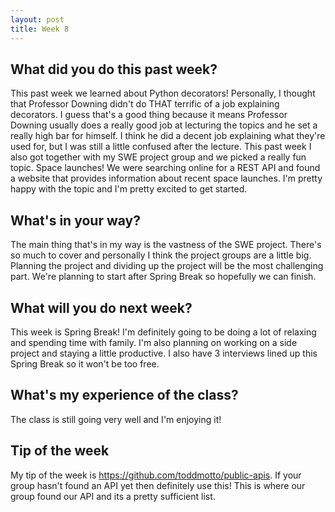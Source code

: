 ```yaml
---
layout: post
title: Week 8
---
```


## What did you do this past week?

This past week we learned about Python decorators! Personally, I thought that Professor Downing didn't do THAT terrific of a job explaining decorators. I guess that's a good thing because it means Professor Downing usually does a really good job at lecturing the topics and he set a really high bar for himself. I think he did a decent job explaining what they're used for, but I was still a little confused after the lecture. This past week I also got together with my SWE project group and we picked a really fun topic. Space launches! We were searching online for a REST API and found a website that provides information about recent space launches. I'm pretty happy with the topic and I'm pretty excited to get started.

## What's in your way?

The main thing that's in my way is the vastness of the SWE project. There's so much to cover and personally I think the project groups are a little big. Planning the project and dividing up the project will be the most challenging part. We're planning to start after Spring Break so hopefully we can finish.

## What will you do next week?

This week is Spring Break! I'm definitely going to be doing a lot of relaxing and spending time with family. I'm also planning on working on a side project and staying a little productive. I also have 3 interviews lined up this Spring Break so it won't be too free.

## What's my experience of the class?

The class is still going very well and I'm enjoying it!

## Tip of the week

My tip of the week is <https://github.com/toddmotto/public-apis>. If your group hasn't found an API yet then definitely use this! This is where our group found our API and its a pretty sufficient list.
